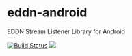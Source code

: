 # eddn-android
EDDN Stream Listener Library for Android

[![Build Status](https://travis-ci.com/StPatrck/eddn-android.svg?branch=v1.0.2)](https://travis-ci.com/StPatrck/eddn-android)
[![](https://jitpack.io/v/StPatrck/eddn-android.svg)](https://jitpack.io/#StPatrck/eddn-android)
